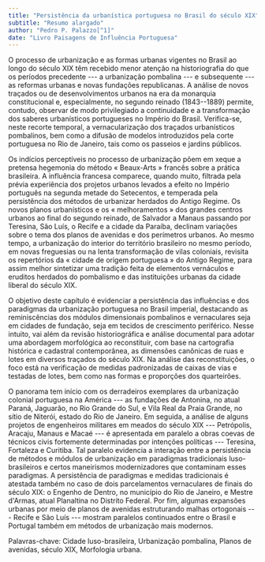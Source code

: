 ```yaml
---
title: "Persistência da urbanística portuguesa no Brasil do século XIX"
subtitle: "Resumo alargado"
author: "Pedro P. Palazzo[^1]"
date: "Livro Paisagens de Influência Portuguesa"
---
```


<!--
   -Resumo alargado (max. 600 palavras), que deverá incluir: objetivos,
   -referência a metodologia, e os principais contributos esperados.
   -->

O processo de urbanização e as formas urbanas vigentes no Brasil ao
longo do século XIX têm recebido menor atenção na historiografia do que
os períodos precedente --- a urbanização pombalina --- e subsequente ---
as reformas urbanas e novas fundações republicanas. A análise de novos
traçados ou de desenvolvimentos urbanos na era da monarquia
constitucional e, especialmente, no segundo reinado (1843--1889)
permite, contudo, observar de modo privilegiado a continuidade e a
transformação dos saberes urbanísticos portugueses no Império do Brasil.
Verifica-se, neste recorte temporal, a vernacularização dos traçados
urbanísticos pombalinos, bem como a difusão de modelos introduzidos pela
corte portuguesa no Rio de Janeiro, tais como os passeios e jardins
públicos.

Os indícios perceptíveis no processo de urbanização põem em xeque a
pretensa hegemonia do método « Beaux-Arts » francês sobre a prática
brasileira. A influência francesa comparece, quando muito, filtrada pela
prévia experiência dos projetos urbanos levados a efeito no Império
português na segunda metade do Setecentos, e temperada pela persistência
dos métodos de urbanizar herdados do Antigo Regime. Os novos planos
urbanísticos e os « melhoramentos » dos grandes centros urbanos ao final
do segundo reinado, de Salvador a Manaus passando por Teresina, São
Luís, o Recife e a cidade da Paraíba, declinam variações sobre o tema
dos planos de avenidas e dos perímetros urbanos. Ao mesmo tempo, a
urbanização do interior do território brasileiro no mesmo período, em
novas freguesias ou na lenta transformação de vilas coloniais, revisita
os repertórios da « cidade de origem portuguesa » do Antigo Regime, para
assim melhor sintetizar uma tradição feita de elementos vernáculos e
eruditos herdados do pombalismo e das instituições urbanas da cidade
liberal do século XIX.

O objetivo deste capítulo é evidenciar a persistência das influências e
dos paradigmas da urbanização portuguesa no Brasil imperial, destacando
as reminiscências dos módulos dimensionais pombalinos e vernaculares
seja em cidades de fundação, seja em tecidos de crescimento periférico.
Nesse intuito, vai além da revisão historiográfica e análise documental
para adotar uma abordagem morfológica ao reconstituir, com base na
cartografia histórica e cadastral contemporânea, as dimensões canônicas
de ruas e lotes em diversos traçados do século XIX. Na análise das
reconstituições, o foco está na verificação de medidas padronizadas de
caixas de vias e testadas de lotes, bem como nas formas e proporções dos
quarteirões.

O panorama tem início com os derradeiros exemplares da urbanização
colonial portuguesa na América --- as fundações de Antonina, no atual
Paraná, Jaguarão, no Rio Grande do Sul, e Vila Real da Praia Grande, no
sítio de Niterói, estado do Rio de Janeiro. Em seguida, a análise de
alguns projetos de engenheiros militares em meados do século XIX ---
Petrópolis, Aracaju, Manaus e Macaé --- é apresentada em paralelo a
obras coevas de técnicos civis fortemente determinadas por intenções
políticas --- Teresina, Fortaleza e Curitiba. Tal paralelo evidencia a
interação entre a persistência de métodos e módulos de urbanização em
paradigmas tradicionais luso-brasileiros e certos maneirismos
modernizadores que contaminam esses paradigmas. A persistência de
paradigmas e medidas tradicionais é atestada também no caso de dois
parcelamentos vernaculares de finais do século XIX: o Engenho de Dentro,
no município do Rio de Janeiro, e Mestre d'Armas, atual Planaltina no
Distrito Federal. Por fim, algumas expansões urbanas por meio de planos
de avenidas estruturando malhas ortogonais --- Recife e São Luís ---
mostram paralelos continuados entre o Brasil e Portugal também em
métodos de urbanização mais modernos.

Palavras-chave: Cidade luso-brasileira, Urbanização pombalina, Planos de
avenidas, século XIX, Morfologia urbana.

[^1]: Professor associado da Faculdade de Arquitetura e Urbanismo da
Universidade de Brasília. palazzo\@unb.br
